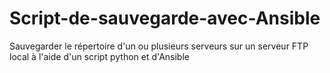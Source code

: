 # Script-de-sauvegarde-avec-Ansible
Sauvegarder le répertoire d'un ou plusieurs serveurs sur un serveur FTP local à l'aide d'un script python et d'Ansible
